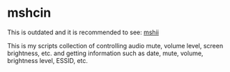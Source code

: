 # mshcin

This is outdated and it is recommended to see: [mshii](https://github.com/minsoehan/mshii)

This is my scripts collection of controlling audio mute, volume level, screen brightness, etc. and getting information such as date, mute, volume, brightness level, ESSID, etc.
